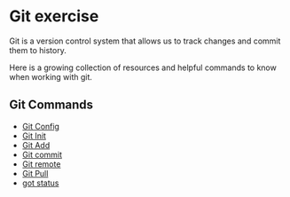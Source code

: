 # Git exercise

Git is a version control system that allows us to track changes and commit them to history.

Here is a growing collection of resources and helpful commands to know when working with git.

## Git Commands
- [Git Config](./Commands/Config.md)
- [Git Init](./Commands/init.md)
- [Git Add](./Commands/Add.md)
- [Git commit](./Commands/Commit.md)
- [Git remote](./Commands/Remote.md)
- [Git Pull](./Commands/Pull.md)
- [got status](./Commands/Status.md)
